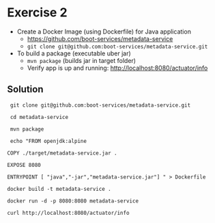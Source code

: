 # Exercise 2

- Create a Docker Image (using Dockerfile) for Java application
  - <https://github.com/boot-services/metadata-service>
  - `git clone git@github.com:boot-services/metadata-service.git`
- To build a package (executable uber jar)
  - `mvn package` (builds jar in target folder)
  - Verify app is up and running: <http://localhost:8080/actuator/info>

## Solution

```shell
 git clone git@github.com:boot-services/metadata-service.git

 cd metadata-service

 mvn package

 echo "FROM openjdk:alpine

COPY ./target/metadata-service.jar .

EXPOSE 8080

ENTRYPOINT [ "java","-jar","metadata-service.jar"] " > Dockerfile

docker build -t metadata-service .

docker run -d -p 8080:8080 metadata-service

curl http://localhost:8080/actuator/info
```
